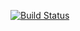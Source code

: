 [![Build Status](https://travis-ci.com/PolinaLuneva/test.svg?branch=master)](https://travis-ci.org/PolinaLuneva/test/builds/229940448)
